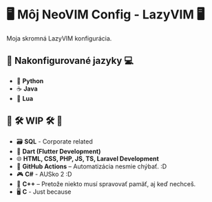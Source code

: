 # 🖥️ Môj NeoVIM Config - LazyVIM 🖥️

Moja skromná LazyVIM konfigurácia.

## 🚀 **Nakonfigurované jazyky** 💻
- 🐍 **Python**
- ☕️ **Java**
- 🌙 **Lua**

## 🚧 **🛠️ WIP 🛠️** 🚧
- 🗃️ **SQL** - Corporate related
- 🦋 **Dart (Flutter Development)**
- 🌐 **HTML, CSS, PHP, JS, TS, Laravel Development**
- 🤖 **GitHub Actions** – Automatizácia nesmie chýbať. :D 
- 🎮 **C#** - AUSko 2 :D
- 💾 **C++** – Pretože niekto musí spravovať pamäť, aj keď nechceš.
- 🖥️ **C** - Just because

